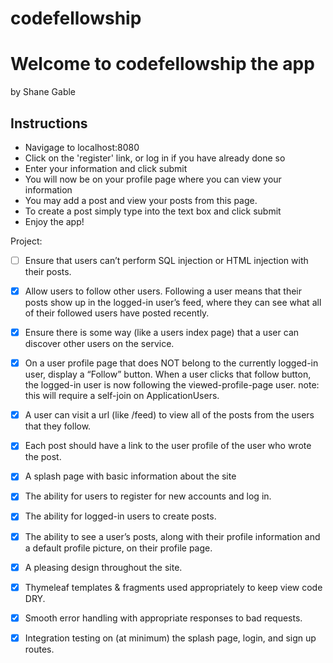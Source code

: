 # codefellowship

<h1>Welcome to codefellowship the app</h1><span>by Shane Gable</span>

<h2>Instructions</h2>
<ul>
<li>Navigage to localhost:8080</li>
<li>Click on the 'register' link, or log in if you have already done so</li>
<li>Enter your information and click submit</li>
<li>You will now be on your profile page where you can view your information</li>
<li>You may add a post and view your posts from this page.</li>
<li>To create a post simply type into the text box and click submit</li>
<li>Enjoy the app!</li>
</ul>

Project:

- [ ] Ensure that users can’t perform SQL injection or HTML injection with their posts.

- [x] Allow users to follow other users. Following a user means that their posts show up in the logged-in user’s feed, where they can see what all of their followed users have posted recently.

- [x] Ensure there is some way (like a users index page) that a user can discover other users on the service.

- [x] On a user profile page that does NOT belong to the currently logged-in user, display a “Follow” button. When a user clicks that follow button, the logged-in user is now following the viewed-profile-page user.
note: this will require a self-join on ApplicationUsers.

- [x] A user can visit a url (like /feed) to view all of the posts from the users that they follow.

- [x] Each post should have a link to the user profile of the user who wrote the post.

- [x] A splash page with basic information about the site

- [x] The ability for users to register for new accounts and log in.

- [x] The ability for logged-in users to create posts.

- [x] The ability to see a user’s posts, along with their profile information and a default profile picture, on their profile page.

- [x] A pleasing design throughout the site.

- [x] Thymeleaf templates & fragments used appropriately to keep view code DRY.

- [x] Smooth error handling with appropriate responses to bad requests.

- [x] Integration testing on (at minimum) the splash page, login, and sign up routes.